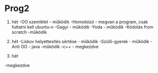 # Prog2

1. hét
  -OO szemlélet - működik
  -Homokózó - megvan a program, csak futtatni kell ubuntu-n
  -Gagyi - működik
  -Yoda - működik
  -Kódolás from scratch -működik
  
2. hét
  -Liskov helyettesítés sértése - működik
  -Szülő-gyerek - működik
  -Anti OO - java -működik
           -c++ - megkezdve
           
           
3. hét

 -megkezdve
